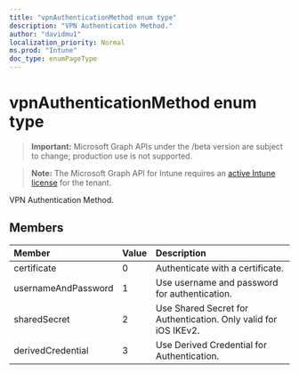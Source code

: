 ```yaml
---
title: "vpnAuthenticationMethod enum type"
description: "VPN Authentication Method."
author: "davidmu1"
localization_priority: Normal
ms.prod: "Intune"
doc_type: enumPageType
---
```


# vpnAuthenticationMethod enum type

> **Important:** Microsoft Graph APIs under the /beta version are subject to change; production use is not supported.

> **Note:** The Microsoft Graph API for Intune requires an [active Intune license](https://go.microsoft.com/fwlink/?linkid=839381) for the tenant.

VPN Authentication Method.

## Members
|Member|Value|Description|
|:---|:---|:---|
|certificate|0|Authenticate with a certificate.|
|usernameAndPassword|1|Use username and password for authentication.|
|sharedSecret|2|Use Shared Secret for Authentication.  Only valid for iOS IKEv2.|
|derivedCredential|3|Use Derived Credential for Authentication.|



